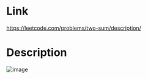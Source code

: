 # Link
https://leetcode.com/problems/two-sum/description/

# Description
![image](https://github.com/artNehai/LeetCode/assets/61160804/8b3a02e5-c398-445f-a344-8751d0d10d48)
